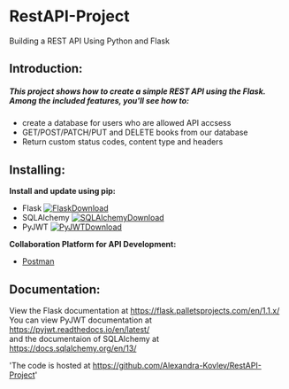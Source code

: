 # RestAPI-Project

Building a REST API Using Python and Flask

## Introduction:

##### ***This project shows how to create a simple REST API using the Flask. Among the included features, you'll see how to:*** #####
* create a database for users who are allowed API accsess
* GET/POST/PATCH/PUT and DELETE books from our database  
* Return custom status codes, content type and headers

## Installing:

**Install and update using pip:**
* Flask [![FlaskDownload](http://img.shields.io/:Flask-v.1.1.2-blue.svg)](https://pypi.org/project/Flask/)
* SQLAlchemy [![SQLAlchemyDownload](http://img.shields.io/:SQLAlchemy-v.1.3.16-blue.svg)](https://pypi.org/project/SQLAlchemy/)
* PyJWT [![PyJWTDownload](http://img.shields.io/:PyJWT-v.1.7.1-blue.svg)](https://pypi.org/project/PyJWT/)
 
**Collaboration Platform for API Development:**
* [Postman](https://www.postman.com/)


## Documentation:
View the Flask documentation at https://flask.palletsprojects.com/en/1.1.x/  
You can view PyJWT documentation at https://pyjwt.readthedocs.io/en/latest/  
and the documentaion of SQLAlchemy at https://docs.sqlalchemy.org/en/13/  


'The code is hosted at https://github.com/Alexandra-Kovlev/RestAPI-Project'






